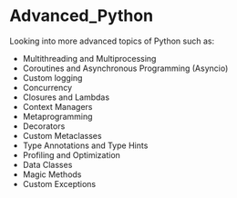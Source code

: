 # Advanced_Python
Looking into more advanced topics of Python such as:
* Multithreading and Multiprocessing
* Coroutines and Asynchronous Programming (Asyncio)
* Custom logging
* Concurrency
* Closures and Lambdas
* Context Managers
* Metaprogramming
* Decorators
* Custom Metaclasses
* Type Annotations and Type Hints
* Profiling and Optimization
* Data Classes
* Magic Methods
* Custom Exceptions

